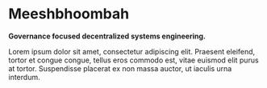 # Meeshbhoombah

**Governance focused decentralized systems engineering.**

Lorem ipsum dolor sit amet, consectetur adipiscing elit. Praesent eleifend, tortor et congue congue, tellus eros commodo est, vitae euismod elit purus at tortor. Suspendisse placerat ex non massa auctor, ut iaculis urna interdum.
